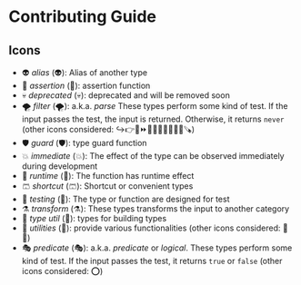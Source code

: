 # Contributing Guide

## Icons

- 👽 *alias* (:alien:): Alias of another type
- 🚦 *assertion* (:vertical_traffic_light:): assertion function
- 💀 *deprecated* (:skull:): deprecated and will be removed soon
- 🌪️ *filter* (:tornado:): a.k.a. *parse* These types perform some kind of test. If the input passes the test, the input is returned. Otherwise, it returns `never` (other icons considered: ↪️👉🚋⏩🐾🔑🚪💂🧲🙅‍♂️🪚)
- 🛡️ *guard* (:shield:): type guard function
- 💥 *immediate* (:boom:): The effect of the type can be observed immediately during development
- 🏃 *runtime* (:runner:): The function has runtime effect
- 🩳 *shortcut* (:shorts:): Shortcut or convenient types
- 🧪 *testing* (:test_tube:): The type or function are designed for test
- ⚗️ *transform* (:alembic:): These types transforms the input to another category
- 🧰 *type util* (:toolbox:): types for building types
- 🦴 *utilities* (:bone:): provide various functionalities (other icons considered: 🔧🔨)
- 🎭 *predicate* (:performing_arts:): a.k.a. *predicate* or *logical*. These types perform some kind of test. If the input passes the test, it returns `true` or `false` (other icons considered: ⭕)
